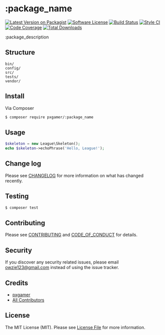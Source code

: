 # :package_name

[![Latest Version on Packagist][ico-version]][link-packagist]
[![Software License][ico-license]](LICENSE.md)
[![Build Status][ico-travis]][link-travis]
[![Style CI][ico-styleci]][link-styleci]
[![Code Coverage][ico-code-quality]][link-code-quality]
[![Total Downloads][ico-downloads]][link-downloads]

:package_description

## Structure

```
bin/
config/
src/
tests/
vendor/
```

## Install

Via Composer

``` bash
$ composer require pxgamer/:package_name
```

## Usage

``` php
$skeleton = new League\Skeleton();
echo $skeleton->echoPhrase('Hello, League!');
```

## Change log

Please see [CHANGELOG](CHANGELOG.md) for more information on what has changed recently.

## Testing

``` bash
$ composer test
```

## Contributing

Please see [CONTRIBUTING](CONTRIBUTING.md) and [CODE_OF_CONDUCT](CODE_OF_CONDUCT.md) for details.

## Security

If you discover any security related issues, please email owzie123@gmail.com instead of using the issue tracker.

## Credits

- [pxgamer][link-author]
- [All Contributors][link-contributors]

## License

The MIT License (MIT). Please see [License File](LICENSE.md) for more information.

[ico-version]: https://img.shields.io/packagist/v/pxgamer/:package_name.svg?style=flat-square
[ico-license]: https://img.shields.io/badge/license-MIT-brightgreen.svg?style=flat-square
[ico-travis]: https://img.shields.io/travis/pxgamer/:package_name/master.svg?style=flat-square
[ico-styleci]: https://styleci.io/repos/:styleci/shield
[ico-code-quality]: https://img.shields.io/codecov/c/github/pxgamer/:package_name.svg?style=flat-square
[ico-downloads]: https://img.shields.io/packagist/dt/pxgamer/:package_name.svg?style=flat-square

[link-packagist]: https://packagist.org/packages/pxgamer/:package_name
[link-travis]: https://travis-ci.org/pxgamer/:package_name
[link-styleci]: https://styleci.io/repos/:styleci
[link-code-quality]: https://codecov.io/gh/pxgamer/:package_name
[link-downloads]: https://packagist.org/packages/pxgamer/:package_name
[link-author]: https://github.com/pxgamer
[link-contributors]: ../../contributors
